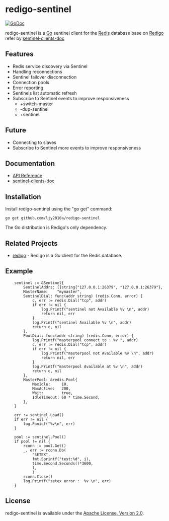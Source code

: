 redigo-sentinel
======
[![GoDoc](https://godoc.org/github.com/ljy2010a/redigo-sentinel?status.svg)](https://godoc.org/github.com/ljy2010a/redigo-sentinel)

redigo-sentinel is a [Go](http://golang.org/) sentinel client for the [Redis](http://redis.io/) database base on [Redigo](https://github.com/garyburd/redigo) refer by [sentinel-clients-doc](http://redis.io/topics/sentinel-clients)

Features
--------
* Redis service discovery via Sentinel
* Handling reconnections
* Sentinel failover disconnection
* Connection pools
* Error reporting
* Sentinels list automatic refresh
* Subscribe to Sentinel events to improve responsiveness 
	- +switch-master
	- -dup-sentinel
	- +sentinel

Future
------
* Connecting to slaves
* Subscribe to Sentinel more events to improve responsiveness 

Documentation
-------------
- [API Reference](https://godoc.org/github.com/ljy2010a/redigo-sentinel)
- [sentinel-clients-doc](http://redis.io/topics/sentinel-clients)


Installation
------------

Install redigo-sentinel using the "go get" command:

    go get github.com/ljy2010a/redigo-sentinel

The Go distribution is Redigo's only dependency.

Related Projects
----------------
- [redigo](github.com/garyburd/redigo/redis) - Redigo is a Go client for the Redis database.

Example 
-------

``` gol
    sentinel := &Sentinel{
		SentinelAddrs: []string{"127.0.0.1:26379", "127.0.0.1:26379"},
		MasterName:    "mymaster",
		SentinelDial: func(addr string) (redis.Conn, error) {
			c, err := redis.Dial("tcp", addr)
			if err != nil {
				log.Printf("sentinel not Available %v \n", addr)
				return nil, err
			}
			log.Printf("sentinel Available %v \n", addr)
			return c, nil
		},
		PoolDial: func(addr string) (redis.Conn, error) {
			log.Printf("masterpool connect to : %v ", addr)
			c, err := redis.Dial("tcp", addr)
			if err != nil {
				log.Printf("masterpool not Available %v \n", addr)
				return nil, err
			}
			log.Printf("masterpool Available at %v \n", addr)
			return c, nil
		},
		MasterPool: &redis.Pool{
			MaxIdle:     10,
			MaxActive:   200,
			Wait:        true,
			IdleTimeout: 60 * time.Second,
		},
	}

	err := sentinel.Load()
	if err != nil {
		log.Panicf("%v\n", err)
	}

    pool := sentinel.Pool()
	if pool != nil {
		rconn := pool.Get()
		_, err := rconn.Do(
			"SETEX",
			fmt.Sprintf("test:%d", i),
			time.Second.Seconds()*3600,
			1,
			)
		rconn.Close()
		log.Printf("setex error :  %v \n", err)
	}
```

License
-------

redigo-sentinel is available under the [Apache License, Version 2.0](http://www.apache.org/licenses/LICENSE-2.0.html).